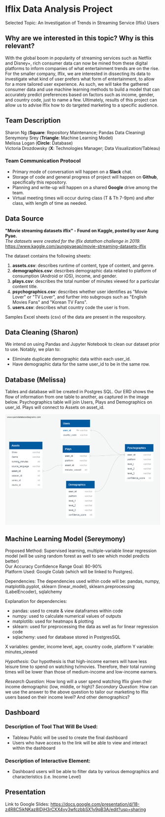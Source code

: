 # Iflix Data Analysis Project
Selected Topic: An Investigation of Trends in Streaming Service (Iflix) Users

## Why are we interested in this topic? Why is this relevant?
With the global boom in popularity of streaming services such as Netflix and Disney+, rich consumer data can now be mined from these digital platforms to inform companies of what entertainment trends are on the rise. For the smaller company, Iflix, we are interested in dissecting its data to investigate what kind of user prefers what form of entertainment, to allow for a more tailored user experience. As such, we will take the gathered consumer data and use machine learning methods to build a model that can accurately predict preferences based on factors such as income, gender, and country code, just to name a few. Ultimately, results of this project can allow us to advise Iflix how to do targeted marketing to a specific audience.

## Team Description
Sharon Ng (__Square__: Repository Maintenance; Pandas Data Cleaning) <br />
Sereymony Srey (__Triangle__: Machine Learning Model)<br />
Melissa Logan (__Circle__: Database)<br />
Victoria Drozdowsky (__X__: Technologies Manager; Data Visualization/Tableau)

### Team Communication Protocol
- Primary mode of conversation will happen on a __Slack__ chat.
- Storage of code and general progress of project will happen on __Github__, specifically this repository.
- Planning and write-up will happen on a shared __Google__ drive among the team. 
- Virtual meeting times will occur during class (T & Th 7-9pm) and after class, with length of time as needed.

## Data Source
__"Movie streaming datasets iflix" - Found on Kaggle, posted by user Aung Pyae.__<br />
_The datasets were created for the iflix datathon challenge in 2019._<br />
https://www.kaggle.com/aungpyaeap/movie-streaming-datasets-iflix

The dataset contains the following sheets:
1. __assets.csv__: describes runtime of content, type of content, and genre.
2. __demographics.csv__: describes demographic data related to platform of consumption (Android or iOS), income, and gender.
3. __plays.csv__: describes the total number of minutes viewed for a particular content title.
4. __psychographics.csv__: describes whether user identifies as "Movie Lover" or "TV Lover", and further into subgroups such as "English Movies Fans" and "Korean TV Fans".
5. __users.csv__: describes what country code the user is from.

Samples Excel sheets (csv) of the data are present in the respository. 


## Data Cleaning (Sharon)
We intend on using Pandas and Jupyter Notebook to clean our dataset prior to use. Notably, we plan to:
- Eliminate duplicate demographic data within each user_id.
- Have demographic data for the same user_id to be in the same row.

## Database (Melissa)
Tables and database will be created in Postgres SQL.
Our ERD shows the flow of information from one table to another, as captured in the image below. Psychographics table will join Users, Plays and Demographics on user_id. Plays will connect to Assets on asset_id. 

![Database_Schema](Database_Schema.png)

## Machine Learning Model (Sereymony)
Proposed Method: Supervised learning, multiple-variable linear regression model (will be using random forest as well to see which model predicts better) <br />
Our Accuracy Confidence Range Goal: 80-90% <br />
Platform Used: Google Colab (which will be linked to Postgres). 

Dependencies: The dependencies used within code will be: pandas, numpy, matplotlib.pyplot, sklearn (linear_model), sklearn.preprocessing (LabelEncoder), sqlalchemy 

Explanation for dependencies: 

- pandas: used to create & view dataframes within code
- numpy: used to calculate numerical values of outputs
- matplotlib: used for heatmaps & plotting
- sklearn: used for preprocessing the data as well as for linear regression code
- sqlachemy: used for database stored in PostgresSQL 

X variables: gender, income level, age, country code, platform
Y variable: minutes_viewed 

_Hypothesis_: Our hypothesis is that high-income earners will have less leisure time to spend on watching tv/movies. Therefore, their total running times will be lower than those of medium-income and low-income earners. 

_Research Question_: How long will a user spend watching Iflix given their income demographic (low, middle, or high)? 
_Secondary Question_: How can we use the answer to the above question to tailor our marketing to Iflix users based on their income level? And other demographics?

## Dashboard
### Description of Tool That Will Be Used:
- Tableau Public will be used to create the final dashboard 
- Users who have access to the link will be able to view and interact within the dashboard
### Description of Interactive Element:
- Dashboard users will be able to filter data by various demographics and characteristics (i.e. Income Level)

## Presentation
Link to Google Slides: https://docs.google.com/presentation/d/18-z4R8C5ikNKaz8lDjH3rCXX4vy3wfczbbSX1y9qB3A/edit?usp=sharing
